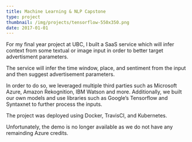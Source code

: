 ```yaml
---
title: Machine Learning & NLP Capstone
type: project
thumbnail: /img/projects/tensorflow-550x350.png
date: 2017-01-01
---
```


For my final year project at UBC, I built a SaaS service which will infer context from some textual or image input in order to better target advertisment parameters.

The service will infer the time window, place, and sentiment from the input and then suggest advertisement parameters.

In order to do so, we leveraged multiple third parties such as Microsoft Azure, Amazon Rekognition, IBM Watson and more. Additionally, we built our own models and use libraries such as Google’s Tensorflow and Syntaxnet to further process the inputs.

The project was deployed using Docker, TravisCI, and Kubernetes.

Unfortunately, the demo is no longer available as we do not have any remainding Azure credits.
